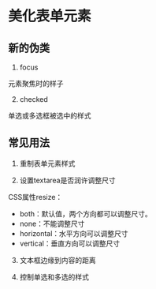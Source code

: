 # 美化表单元素

## 新的伪类

1. focus

元素聚焦时的样子

2. checked

单选或多选框被选中的样式

## 常见用法

1. 重制表单元素样式

2. 设置textarea是否润许调整尺寸

CSS属性resize：

- both：默认值，两个方向都可以调整尺寸。
- none：不能调整尺寸
- horizontal：水平方向可以调整尺寸
- vertical：垂直方向可以调整尺寸

3. 文本框边缘到内容的距离

4. 控制单选和多选的样式